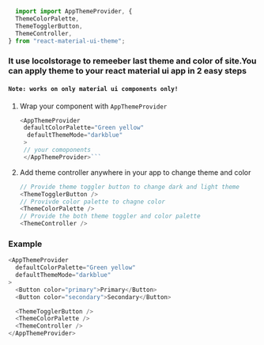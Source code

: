 ```javascript
  import import AppThemeProvider, {
  ThemeColorPalette,
  ThemeTogglerButton,
  ThemeController,
} from "react-material-ui-theme";
```
### It use locolstorage to remeeber last theme and color of site.You can apply theme to your react material ui app in 2 easy steps

#### `Note: works on only material ui components only!`

1. Wrap your component with `AppThemeProvider`

   ````javascript
   <AppThemeProvider
    defaultColorPalette="Green yellow"
     defaultThemeMode="darkblue"
    >
    // your comoponents
    </AppThemeProvider>```
   ````

2. Add theme controller anywhere in your app to change theme and color
   ```javascript
   // Provide theme toggler button to change dark and light theme
   <ThemeTogglerButton />
   // Provivde color palette to chagne color
   <ThemeColorPalette />
   // Provide the both theme toggler and color palette
   <ThemeController />
   ```

### Example

```javascript
<AppThemeProvider
  defaultColorPalette="Green yellow"
  defaultThemeMode="darkblue"
>
  <Button color="primary">Primary</Button>
  <Button color="secondary">Secondary</Button>

  <ThemeTogglerButton />
  <ThemeColorPalette />
  <ThemeController />
</AppThemeProvider>
```

